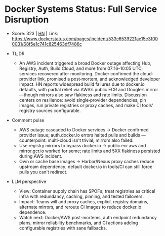 # Docker Systems Status: Full Service Disruption

- Score: 323 | [HN](https://news.ycombinator.com/item?id=45640877) | Link: https://www.dockerstatus.com/pages/incident/533c6539221ae15e3f000031/68f5e1c741c825463df7486c

- TL;DR
    - An AWS incident triggered a broad Docker outage affecting Hub, Registry, Auth, Build Cloud, and more from 07:16–10:05 UTC; services recovered after monitoring. Docker confirmed the cloud-provider link, promised a post‑mortem, and acknowledged developer impact. HN reports widespread build failures due to docker.io defaults, with partial relief via AWS’s public ECR and Google’s mirror—though mirrors also saw flakiness and rate limits. Discussion centers on resilience: avoid single‑provider dependencies, pin images, run private registries or proxy caches, and make CI tools’ registry sources configurable.

- Comment pulse
    - AWS outage cascaded to Docker services → Docker confirmed provider issue; auth.docker.io errors halted pulls and builds — counterpoint: multi-cloud isn't trivial; mirrors also failed.
    - Use registry mirrors to bypass docker.io → public.ecr.aws and mirror.gcr.io worked for some; rate limits and 5XX flakiness persisted during AWS incident.
    - Own or cache base images → Harbor/Nexus proxy caches reduce upstream dependency; default docker.io in tools/CI can still force pulls you can't redirect.

- LLM perspective
    - View: Container supply chain has SPOFs; treat registries as critical infra with redundancy, caching, pinning, and tested failovers.
    - Impact: Teams will add proxy caches, explicit registry domains, alternate mirrors, and reroute CI images to reduce docker.io dependence.
    - Watch next: Docker/AWS post-mortems, auth endpoint redundancy plans, mirror reliability benchmarks, and CI actions adding configurable registries with sane fallbacks.

